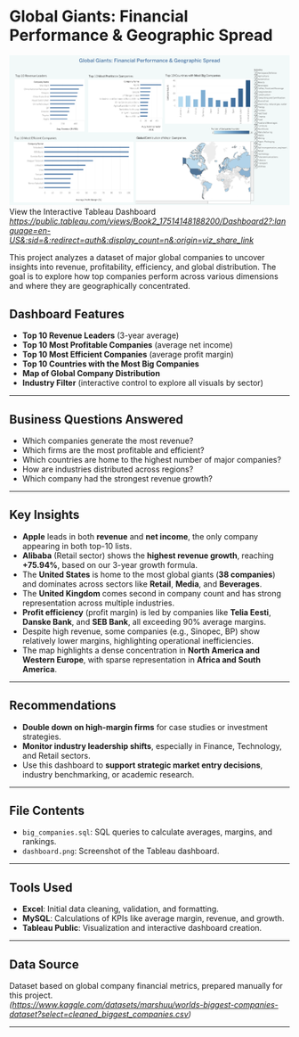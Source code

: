 # Global Giants: Financial Performance & Geographic Spread

![Dashboard Screenshot](./Dashboard.png)
View the Interactive Tableau Dashboard  
*https://public.tableau.com/views/Book2_17514148188200/Dashboard2?:language=en-US&:sid=&:redirect=auth&:display_count=n&:origin=viz_share_link*

This project analyzes a dataset of major global companies to uncover insights into revenue, profitability, efficiency, and global distribution. The goal is to explore how top companies perform across various dimensions and where they are geographically concentrated.

## Dashboard Features

- **Top 10 Revenue Leaders** (3-year average)
- **Top 10 Most Profitable Companies** (average net income)
- **Top 10 Most Efficient Companies** (average profit margin)
- **Top 10 Countries with the Most Big Companies**
- **Map of Global Company Distribution**
- **Industry Filter** (interactive control to explore all visuals by sector)



---

## Business Questions Answered

- Which companies generate the most revenue?
- Which firms are the most profitable and efficient?
- Which countries are home to the highest number of major companies?
- How are industries distributed across regions?
- Which company had the strongest revenue growth?

---

## Key Insights

- **Apple** leads in both **revenue** and **net income**, the only company appearing in both top-10 lists.
- **Alibaba** (Retail sector) shows the **highest revenue growth**, reaching **+75.94%**, based on our 3-year growth formula.
- The **United States** is home to the most global giants (**38 companies**) and dominates across sectors like **Retail**, **Media**, and **Beverages**.
- The **United Kingdom** comes second in company count and has strong representation across multiple industries.
- **Profit efficiency** (profit margin) is led by companies like **Telia Eesti**, **Danske Bank**, and **SEB Bank**, all exceeding 90% average margins.
- Despite high revenue, some companies (e.g., Sinopec, BP) show relatively lower margins, highlighting operational inefficiencies.
- The map highlights a dense concentration in **North America and Western Europe**, with sparse representation in **Africa and South America**.

---

## Recommendations

- **Double down on high-margin firms** for case studies or investment strategies.
- **Monitor industry leadership shifts**, especially in Finance, Technology, and Retail sectors.
- Use this dashboard to **support strategic market entry decisions**, industry benchmarking, or academic research.

---

## File Contents

- `big_companies.sql`: SQL queries to calculate averages, margins, and rankings.
- `dashboard.png`: Screenshot of the Tableau dashboard.

---

## Tools Used

- **Excel**: Initial data cleaning, validation, and formatting.
- **MySQL**: Calculations of KPIs like average margin, revenue, and growth.
- **Tableau Public**: Visualization and interactive dashboard creation.

---

## Data Source

Dataset based on global company financial metrics, prepared manually for this project.  
*(https://www.kaggle.com/datasets/marshuu/worlds-biggest-companies-dataset?select=cleaned_biggest_companies.csv)*

---
##
